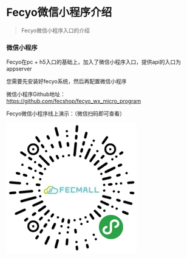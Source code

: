 Fecyo微信小程序介绍
==========

>Fecyo微信小程序入口的介绍



### 微信小程序


Fecyo在pc + h5入口的基础上，加入了微信小程序入口，提供api的入口为appserver

您需要先安装好fecyo系统，然后再配置微信小程序

微信小程序Github地址：https://github.com/fecshop/fecyo_wx_micro_program

Fecyo微信小程序线上演示：（微信扫码即可查看）

![](images/gh_cbfe7e8cdbe1_344.jpg)


